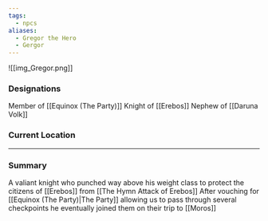 ```yaml
---
tags:
  - npcs
aliases:
  - Gregor the Hero
  - Gergor
---
```

![[img_Gregor.png]]

### Designations
Member of [[Equinox (The Party)]]
Knight of [[Erebos]]
Nephew of [[Daruna Volk]]

### Current Location


___
### Summary
A valiant knight who punched way above his weight class to protect the citizens of [[Erebos]] from [[The Hymn Attack of Erebos]]
After vouching for [[Equinox (The Party)|The Party]] allowing us to pass through several checkpoints he eventually joined them on their trip to [[Moros]]